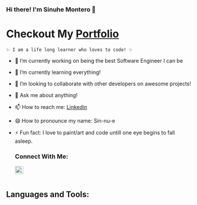 ### Hi there! I'm Sinuhe Montero 👋

<!--
**Sinuhem23/Sinuhem23** is a ✨ _special_ ✨ repository because its `README.md` (this file) appears on your GitHub profile.

Here are some ideas to get you started:
-->

# Checkout My [Portfolio]

    ✨ I am a life long learner who loves to code! ✨

- 🔭 I’m currently working on being the best Software Engineer I can be
- 🌱 I’m currently learning everything!
- 👯 I’m looking to collaborate with other developers on awesome projects!
- 💬 Ask me about anything!
- 📫 How to reach me: [Linkedin]
- 😄 How to pronounce my name: Sin-nu-e
- ⚡ Fun fact: I love to paint/art and code untill one eye begins to fall asleep.

  ### Connect With Me:

  [<img align="left" alt="Sinuhem23 | LinkedIn" width="22px" color="blue" src="https://cdn.jsdelivr.net/npm/simple-icons@v3/icons/linkedin.svg" />][linkedin]

<br>
<br>

## Languages and Tools:

[portfolio]: https://react-portfolio-ashen.vercel.app/
[linkedin]: https://www.linkedin.com/in/sinuhe-montero-thinkfirst/
